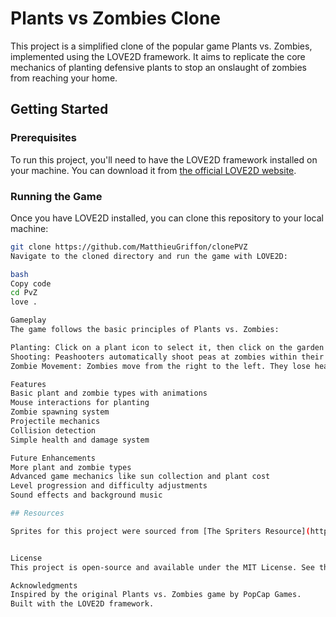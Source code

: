 # Plants vs Zombies Clone

This project is a simplified clone of the popular game Plants vs. Zombies, implemented using the LOVE2D framework. It aims to replicate the core mechanics of planting defensive plants to stop an onslaught of zombies from reaching your home.

## Getting Started

### Prerequisites

To run this project, you'll need to have the LOVE2D framework installed on your machine. You can download it from [the official LOVE2D website](https://love2d.org/).

### Running the Game

Once you have LOVE2D installed, you can clone this repository to your local machine:

```bash
git clone https://github.com/MatthieuGriffon/clonePVZ
Navigate to the cloned directory and run the game with LOVE2D:

bash
Copy code
cd PvZ
love .

Gameplay
The game follows the basic principles of Plants vs. Zombies:

Planting: Click on a plant icon to select it, then click on the garden grid to plant it.
Shooting: Peashooters automatically shoot peas at zombies within their detection range.
Zombie Movement: Zombies move from the right to the left. They lose health when hit by a pea.

Features
Basic plant and zombie types with animations
Mouse interactions for planting
Zombie spawning system
Projectile mechanics
Collision detection
Simple health and damage system

Future Enhancements
More plant and zombie types
Advanced game mechanics like sun collection and plant cost
Level progression and difficulty adjustments
Sound effects and background music

## Resources

Sprites for this project were sourced from [The Spriters Resource](https://www.spriters-resource.com/ds_dsi/pvszds/), specifically from the Plants vs. Zombies DS game assets.


License
This project is open-source and available under the MIT License. See the LICENSE file for more details.

Acknowledgments
Inspired by the original Plants vs. Zombies game by PopCap Games.
Built with the LOVE2D framework.


